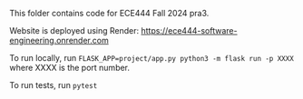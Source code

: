 This folder contains code for ECE444 Fall 2024 pra3.

Website is deployed using Render: https://ece444-software-engineering.onrender.com

To run locally, run `FLASK_APP=project/app.py python3 -m flask run -p XXXX` where XXXX is the port number.

To run tests, run `pytest`

